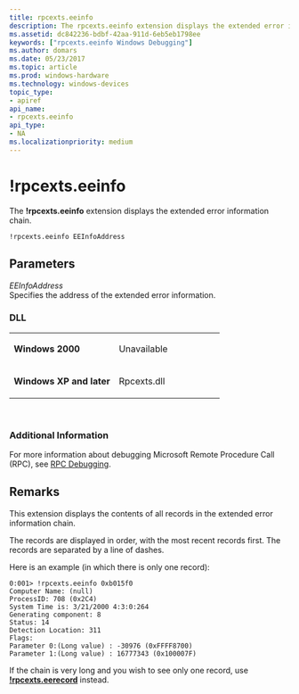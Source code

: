 ```yaml
---
title: rpcexts.eeinfo
description: The rpcexts.eeinfo extension displays the extended error information chain.
ms.assetid: dc842236-bdbf-42aa-911d-6eb5eb1798ee
keywords: ["rpcexts.eeinfo Windows Debugging"]
ms.author: domars
ms.date: 05/23/2017
ms.topic: article
ms.prod: windows-hardware
ms.technology: windows-devices
topic_type:
- apiref
api_name:
- rpcexts.eeinfo
api_type:
- NA
ms.localizationpriority: medium
---
```


# !rpcexts.eeinfo


The **!rpcexts.eeinfo** extension displays the extended error information chain.

```
!rpcexts.eeinfo EEInfoAddress
```

## <span id="ddk__rpcexts_eeinfo_dbg"></span><span id="DDK__RPCEXTS_EEINFO_DBG"></span>Parameters


<span id="_______EEInfoAddress______"></span><span id="_______eeinfoaddress______"></span><span id="_______EEINFOADDRESS______"></span> *EEInfoAddress*   
Specifies the address of the extended error information.

### <span id="DLL"></span><span id="dll"></span>DLL

<table>
<colgroup>
<col width="50%" />
<col width="50%" />
</colgroup>
<tbody>
<tr class="odd">
<td align="left"><p><strong>Windows 2000</strong></p></td>
<td align="left"><p>Unavailable</p></td>
</tr>
<tr class="even">
<td align="left"><p><strong>Windows XP and later</strong></p></td>
<td align="left"><p>Rpcexts.dll</p></td>
</tr>
</tbody>
</table>

 

### <span id="Additional_Information"></span><span id="additional_information"></span><span id="ADDITIONAL_INFORMATION"></span>Additional Information

For more information about debugging Microsoft Remote Procedure Call (RPC), see [RPC Debugging](rpc-debugging.md).

Remarks
-------

This extension displays the contents of all records in the extended error information chain.

The records are displayed in order, with the most recent records first. The records are separated by a line of dashes.

Here is an example (in which there is only one record):

```
0:001> !rpcexts.eeinfo 0xb015f0
Computer Name: (null)
ProcessID: 708 (0x2C4)
System Time is: 3/21/2000 4:3:0:264
Generating component: 8
Status: 14
Detection Location: 311
Flags:
Parameter 0:(Long value) : -30976 (0xFFFF8700)
Parameter 1:(Long value) : 16777343 (0x100007F)
```

If the chain is very long and you wish to see only one record, use [**!rpcexts.eerecord**](-rpcexts-eerecord.md) instead.

 

 





